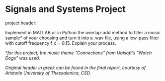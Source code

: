 # Signals and Systems Project

project header:

Implement in MATLAB or in Python the overlap-add method to filter a music sample\* of your choosing
and turn it into a .wav file, using a low-pass filter with cutoff frequency f_c = 0.15.
Explain your process.

*\*for this project, the music theme "Connections" from Ubisoft's "Watch Dogs" was used.*

*Original header in greek can be found in the final report, courtesy of Aristotle University of Thessalonica, CSD.*

